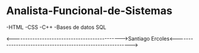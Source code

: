 # Analista-Funcional-de-Sistemas 

-HTML
-CSS
-C++
-Bases de datos SQL


<--------------------------------------------->Santiago Ercoles<----------------------------------------------------------->
